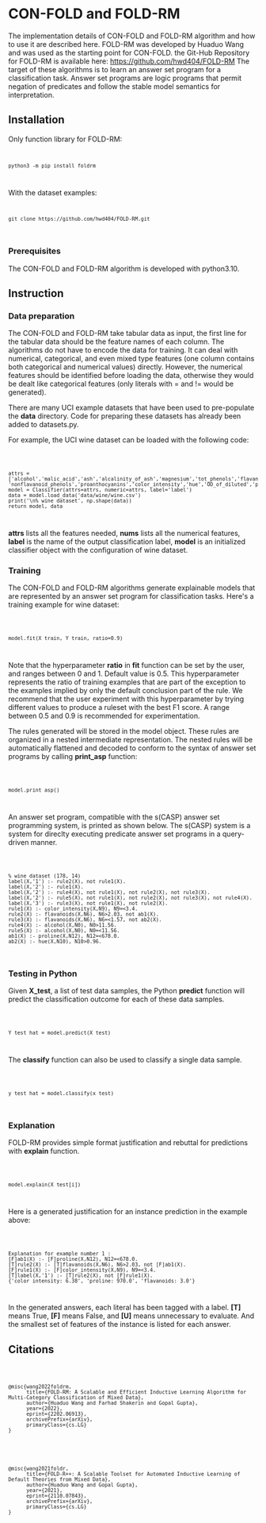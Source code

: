 # CON-FOLD and FOLD-RM
The implementation details of CON-FOLD and FOLD-RM algorithm and how to use it are described here. 
FOLD-RM was developed by Huaduo Wang and was used as the starting point for CON-FOLD. the Git-Hub Repository for FOLD-RM is available here: https://github.com/hwd404/FOLD-RM
The target of these algorithms is to learn an answer set program for a classification task. Answer set programs are logic programs that permit negation of predicates and follow the stable model semantics for interpretation. 

## Installation

Only function library for FOLD-RM:
<code>
	
	python3 -m pip install foldrm
	
</code>

With the dataset examples:
<code>
	
	git clone https://github.com/hwd404/FOLD-RM.git
	
</code>

### Prerequisites
The CON-FOLD and FOLD-RM algorithm is developed with python3.10.

## Instruction
### Data preparation

The CON-FOLD and FOLD-RM take tabular data as input, the first line for the tabular data should be the feature names of each column.
The algorithms do not have to encode the data for training. It can deal with numerical, categorical, and even mixed type features (one column contains both categorical and numerical values) directly.
However, the numerical features should be identified before loading the data, otherwise they would be dealt like categorical features (only literals with = and != would be generated).

There are many UCI example datasets that have been used to pre-populate the **data** directory. Code for preparing these datasets has already been added to datasets.py.

For example, the UCI wine dataset can be loaded with the following code:

<code>
	
    attrs = ['alcohol','malic_acid','ash','alcalinity_of_ash','magnesium','tot_phenols','flavanoids',
    'nonflavanoid_phenols','proanthocyanins','color_intensity','hue','OD_of_diluted','proline']
    model = Classifier(attrs=attrs, numeric=attrs, label='label')
    data = model.load_data('data/wine/wine.csv')
    print('\n% wine dataset', np.shape(data))
    return model, data

</code>

**attrs** lists all the features needed, **nums** lists all the numerical features, **label** is the name of the output classification label, **model** is an initialized classifier object with the configuration of wine dataset. 

### Training
The CON-FOLD and FOLD-RM algorithms generate explainable models that are represented by an answer set program for classification tasks. Here's a training example for wine dataset:

<code>
	
    model.fit(X_train, Y_train, ratio=0.9)
	
</code>

Note that the hyperparameter **ratio** in **fit** function can be set by the user, and ranges between 0 and 1. Default value is 0.5. This hyperparameter represents the ratio of training examples that are part of the exception to the examples implied by only the default conclusion part of the rule. We recommend that the user experiment with this hyperparameter by trying different values to produce a ruleset with the best F1 score. A range between 0.5 and 0.9 is recommended for experimentation.

The rules generated will be stored in the model object. These rules are organized in a nested intermediate representation. The nested rules will be automatically flattened and decoded to conform to the syntax of answer set programs by calling **print_asp** function: 

<code>
	
    model.print_asp()
	
</code>

An answer set program, compatible with the s(CASP) answer set programming system, is printed as shown below. The s(CASP) system is a system for direclty executing predicate answer set programs in a query-driven manner.

<code>

    % wine dataset (178, 14)
    label(X,'1') :- rule2(X), not rule1(X). 
    label(X,'2') :- rule1(X). 
    label(X,'2') :- rule4(X), not rule1(X), not rule2(X), not rule3(X). 
    label(X,'2') :- rule5(X), not rule1(X), not rule2(X), not rule3(X), not rule4(X). 
    label(X,'3') :- rule3(X), not rule1(X), not rule2(X). 
    rule1(X) :- color_intensity(X,N9), N9=<3.4. 
    rule2(X) :- flavanoids(X,N6), N6>2.03, not ab1(X). 
    rule3(X) :- flavanoids(X,N6), N6=<1.57, not ab2(X). 
    rule4(X) :- alcohol(X,N0), N0>11.56. 
    rule5(X) :- alcohol(X,N0), N0=<11.56. 
    ab1(X) :- proline(X,N12), N12=<678.0. 
    ab2(X) :- hue(X,N10), N10>0.96. 
	
</code>

### Testing in Python
Given **X_test**, a list of test data samples, the Python **predict** function will predict the classification outcome for each of these data samples. 

<code>
	
	Y_test_hat = model.predict(X_test)

</code>

The **classify** function can also be used to classify a single data sample.
	
<code>
	
	y_test_hat = model.classify(x_test)

</code>
	
### Explanation

FOLD-RM provides simple format justification and rebuttal for predictions with **explain** function. 

<code>
	
	model.explain(X_test[i])
	
</code>

Here is a generated justification for an instance prediction in the example above:

<code>
	
    Explanation for example number 1 :
    [F]ab1(X) :- [F]proline(X,N12), N12=<678.0. 
    [T]rule2(X) :- [T]flavanoids(X,N6), N6>2.03, not [F]ab1(X). 
    [F]rule1(X) :- [F]color_intensity(X,N9), N9=<3.4. 
    [T]label(X,'1') :- [T]rule2(X), not [F]rule1(X). 
    {'color_intensity: 6.38', 'proline: 970.0', 'flavanoids: 3.0'}   

</code>

In the generated answers, each literal has been tagged with a label. **[T]** means True, **[F]** means False, and **[U]** means unnecessary to evaluate. And the smallest set of features of the instance is listed for each answer.

## Citations

<code>
	
	@misc{wang2022foldrm,
	      title={FOLD-RM: A Scalable and Efficient Inductive Learning Algorithm for Multi-Category Classification of Mixed Data}, 
	      author={Huaduo Wang and Farhad Shakerin and Gopal Gupta},
	      year={2022},
	      eprint={2202.06913},
	      archivePrefix={arXiv},
	      primaryClass={cs.LG}
	}
	
</code>
	
<code>
	
	@misc{wang2021foldr,
	      title={FOLD-R++: A Scalable Toolset for Automated Inductive Learning of Default Theories from Mixed Data}, 
	      author={Huaduo Wang and Gopal Gupta},
	      year={2021},
	      eprint={2110.07843},
	      archivePrefix={arXiv},
	      primaryClass={cs.LG}
	}
	
</code>
